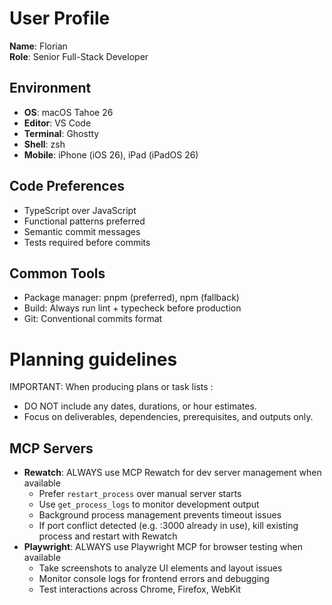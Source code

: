 # User Profile

**Name**: Florian  
**Role**: Senior Full-Stack Developer

## Environment

- **OS**: macOS Tahoe 26
- **Editor**: VS Code
- **Terminal**: Ghostty
- **Shell**: zsh
- **Mobile**: iPhone (iOS 26), iPad (iPadOS 26)

## Code Preferences

- TypeScript over JavaScript
- Functional patterns preferred
- Semantic commit messages
- Tests required before commits

## Common Tools

- Package manager: pnpm (preferred), npm (fallback)
- Build: Always run lint + typecheck before production
- Git: Conventional commits format

# Planning guidelines

IMPORTANT: When producing plans or task lists :

- DO NOT include any dates, durations, or hour estimates.
- Focus on deliverables, dependencies, prerequisites, and outputs only.

## MCP Servers

- **Rewatch**: ALWAYS use MCP Rewatch for dev server management when available
  - Prefer `restart_process` over manual server starts
  - Use `get_process_logs` to monitor development output
  - Background process management prevents timeout issues
  - If port conflict detected (e.g. :3000 already in use), kill existing process and restart with Rewatch
- **Playwright**: ALWAYS use Playwright MCP for browser testing when available
  - Take screenshots to analyze UI elements and layout issues
  - Monitor console logs for frontend errors and debugging
  - Test interactions across Chrome, Firefox, WebKit
